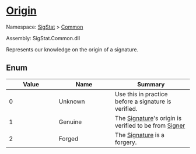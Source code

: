 # [Origin](./Origin.md)
Namespace: [SigStat]() > [Common](./README.md)

Assembly: SigStat.Common.dll


Represents our knowledge on the origin of a signature.

##	Enum

| Value<img width=200> | Name<img width=200> | Summary<img width=200> | 
| --- | --- | --- | 
| 0| Unknown| Use this in practice before a signature is verified.| <br>
| 1| Genuine| The [Signature](https://github.com/hargitomi97/sigstat/blob/master/docs/md/SigStat/Common/Signature.md)'s origin is verified to be from [Signer](https://github.com/hargitomi97/sigstat/blob/master/docs/md/SigStat/Common/Signature.md)| <br>
| 2| Forged| The [Signature](https://github.com/hargitomi97/sigstat/blob/master/docs/md/SigStat/Common/Signature.md) is a forgery.| <br>


